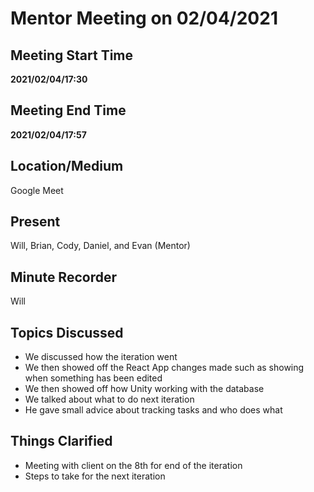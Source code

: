 # Mentor Meeting on 02/04/2021

## Meeting Start Time

**2021/02/04/17:30**

## Meeting End Time

**2021/02/04/17:57**

## Location/Medium

Google Meet

## Present

Will, Brian, Cody, Daniel, and Evan (Mentor)

## Minute Recorder

Will

## Topics Discussed

- We discussed how the iteration went
- We then showed off the React App changes made such as showing when something has been edited
- We then showed off how Unity working with the database
- We talked about what to do next iteration
- He gave small advice about tracking tasks and who does what

## Things Clarified

- Meeting with client on the 8th for end of the iteration
- Steps to take for the next iteration
